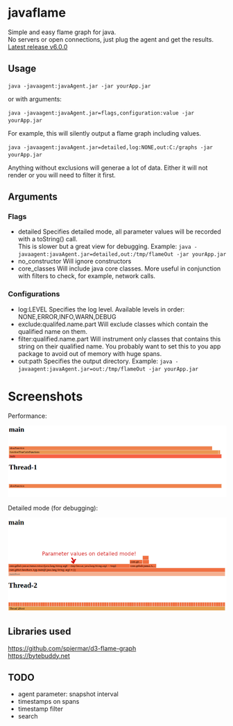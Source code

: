 # javaflame

Simple and easy flame graph for java.  
No servers or open connections, just plug the agent and get the results.  
[Latest release v6.0.0](https://github.com/beothorn/javaflame/releases/download/v6.0.0/javaAgent.jar)

## Usage

`java -javaagent:javaAgent.jar -jar yourApp.jar` 

or with arguments:  

`java -javaagent:javaAgent.jar=flags,configuration:value -jar yourApp.jar` 

For example, this will silently output a flame graph including values.  

`java -javaagent:javaAgent.jar=detailed,log:NONE,out:C:/graphs -jar yourApp.jar` 

Anything without exclusions will generae a lot of data. Either it will not render or you will need to filter it first.

## Arguments

### Flags

- detailed Specifies detailed mode, all parameter values will be recorded with a toString() call.  
This is slower but a great view for debugging.
Example: `java -javaagent:javaAgent.jar=detailed,out:/tmp/flameOut -jar yourApp.jar`
- no_constructor Will ignore constructors
- core_classes Will include java core classes. More useful in conjunction with filters to check, for example, network calls.

### Configurations

- log:LEVEL Specifies the log level. Available levels in order: NONE,ERROR,INFO,WARN,DEBUG
- exclude:qualifed.name.part Will exclude classes which contain the qualified name on them.
- filter:qualified.name.part Will instrument only classes that contains this string on their qualified name. You probably want to set this to you app package to avoid out of memory with huge spans.
- out:path Specifies the output directory. Example: `java -javaagent:javaAgent.jar=out:/tmp/flameOut -jar yourApp.jar`

# Screenshots

Performance:  

![flamegraph](https://github.com/beothorn/javaflame/blob/main/screenshot.png?raw=true)

Detailed mode (for debugging):  

![flamegraph detailed](https://github.com/beothorn/javaflame/blob/main/screenshotDetailed.png?raw=true)


## Libraries used

https://github.com/spiermar/d3-flame-graph  
https://bytebuddy.net  

## TODO

- agent parameter: snapshot interval
- timestamps on spans
- timestamp filter
- search
